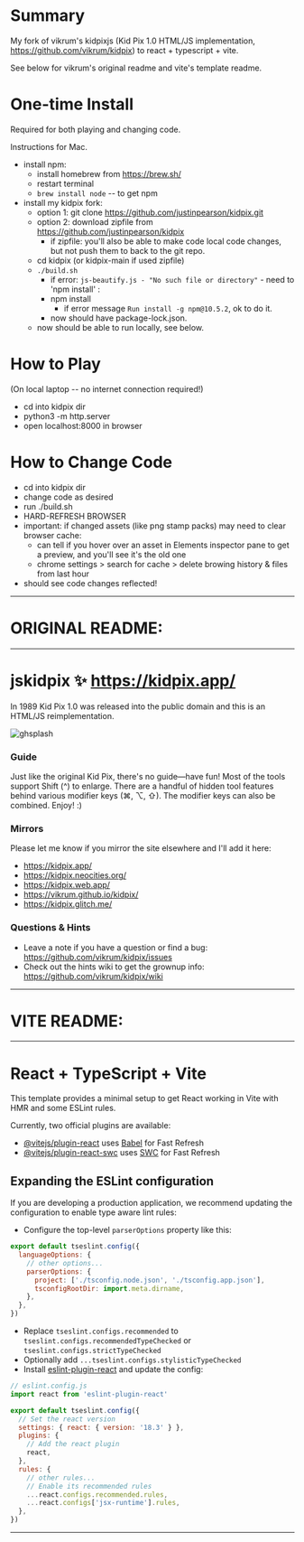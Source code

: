 # Summary

My fork of vikrum's kidpixjs (Kid Pix 1.0 HTML/JS implementation, https://github.com/vikrum/kidpix) to react + typescript + vite.

See below for vikrum's original readme and vite's template readme.


# One-time Install

Required for both playing and changing code.

Instructions for Mac.

- install npm:
    - install homebrew from https://brew.sh/
    - restart terminal
    - `brew install node` -- to get npm
- install my kidpix fork:
    - option 1: git clone https://github.com/justinpearson/kidpix.git
    - option 2: download zipfile from https://github.com/justinpearson/kidpix
        - if zipfile: you'll also be able to make code local code changes, but not push them to back to the git repo.
    - cd kidpix (or kidpix-main if used zipfile)
    - `./build.sh`
        - if error: `js-beautify.js - "No such file or directory"` - need to 'npm install' :
        - npm install
            - if error message `Run install -g npm@10.5.2`, ok to do it.
        - now should have package-lock.json.
    - now should be able to run locally, see below.

# How to Play

(On local laptop -- no internet connection required!)

- cd into kidpix dir
- python3 -m http.server
- open localhost:8000 in browser


# How to Change Code
- cd into kidpix dir
- change code as desired
- run ./build.sh
- HARD-REFRESH BROWSER
- important: if changed assets (like png stamp packs) may need to clear browser cache:
    - can tell if you hover over an asset in Elements inspector pane to get a preview, and you'll see it's the old one
    - chrome settings > search for cache > delete browing history & files from last hour
- should see code changes reflected!


---

# ORIGINAL README:

---

# jskidpix ✨ https://kidpix.app/
In 1989 Kid Pix 1.0 was released into the public domain and this is an HTML/JS reimplementation.

![ghsplash](https://user-images.githubusercontent.com/291215/129511916-b22bb209-4967-4a4c-9077-22e762950a1b.jpg)

### Guide
Just like the original Kid Pix, there's no guide—have fun!  Most of the tools support Shift (^) to enlarge. There are a handful of hidden tool features behind various modifier keys (⌘, ⌥, ⇧). The modifier keys can also be combined. Enjoy! :) 

### Mirrors

Please let me know if you mirror the site elsewhere and I'll add it here:
- https://kidpix.app/
- https://kidpix.neocities.org/
- https://kidpix.web.app/
- https://vikrum.github.io/kidpix/
- https://kidpix.glitch.me/

### Questions & Hints

- Leave a note if you have a question or find a bug: https://github.com/vikrum/kidpix/issues
- Check out the hints wiki to get the grownup info: https://github.com/vikrum/kidpix/wiki


---

# VITE README:

---

# React + TypeScript + Vite

This template provides a minimal setup to get React working in Vite with HMR and some ESLint rules.

Currently, two official plugins are available:

- [@vitejs/plugin-react](https://github.com/vitejs/vite-plugin-react/blob/main/packages/plugin-react/README.md) uses [Babel](https://babeljs.io/) for Fast Refresh
- [@vitejs/plugin-react-swc](https://github.com/vitejs/vite-plugin-react-swc) uses [SWC](https://swc.rs/) for Fast Refresh

## Expanding the ESLint configuration

If you are developing a production application, we recommend updating the configuration to enable type aware lint rules:

- Configure the top-level `parserOptions` property like this:

```js
export default tseslint.config({
  languageOptions: {
    // other options...
    parserOptions: {
      project: ['./tsconfig.node.json', './tsconfig.app.json'],
      tsconfigRootDir: import.meta.dirname,
    },
  },
})
```

- Replace `tseslint.configs.recommended` to `tseslint.configs.recommendedTypeChecked` or `tseslint.configs.strictTypeChecked`
- Optionally add `...tseslint.configs.stylisticTypeChecked`
- Install [eslint-plugin-react](https://github.com/jsx-eslint/eslint-plugin-react) and update the config:

```js
// eslint.config.js
import react from 'eslint-plugin-react'

export default tseslint.config({
  // Set the react version
  settings: { react: { version: '18.3' } },
  plugins: {
    // Add the react plugin
    react,
  },
  rules: {
    // other rules...
    // Enable its recommended rules
    ...react.configs.recommended.rules,
    ...react.configs['jsx-runtime'].rules,
  },
})
```

---